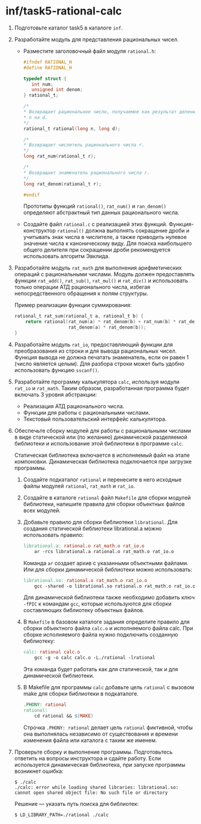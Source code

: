 # inf/task5-rational-calc

1. Подготовьте каталог task5 в каталоге ```inf```.
2. Разработайте модуль для представления рациональных чисел.
   - Разместите заголовочный файл модуля ```rational.h```:
        ```c
       #ifndef RATIONAL_H
       #define RATIONAL_H

       typedef struct {
           int num;
           unsigned int denom;
       } rational_t;

       /*
       * Возвращает рациональное число, получаемое как результат деления
       * n на d.
       */
       rational_t rational(long n, long d);

       /*
       * Возвращает числитель рационального числа r.
       */
       long rat_num(rational_t r);

       /*
       * Возвращает знаменатель рационального числа r.
       */
       long rat_denom(rational_t r);

       #endif
       ```
     Прототипы функций ```rational()```, ```rat_num()``` и ```ran_denom()``` определяют абстрактный тип данных рационального числа.

   - Создайте файл ```rational.c``` с реализацией этих функций. Функция-конструктор ```rational()``` должна выполнять сокращение дроби и учитывать знак числа в числителе, а также приводить нулевое значение числа к каноническому виду. Для поиска наибольшего общего делителя при сокращении дроби рекомендуется использовать алгоритм Эвклида.

3. Разработайте модуль ```rat_math``` для выполнения арифметических операций с рациональными числами. Модуль должен предоставлять функции ```rat_add()```, ```rat_sub()```, ```rat_mul()``` и ```rat_div()``` и использовать только операции АТД рационального числа, избегая непосредственного обращения к полям структуры.

   Пример реализации функции суммирования:
    ```c
    rational_t rat_sum(rational_t a, rational_t b) {
        return rational(rat_num(a) * rat_denom(b) + rat_num(b) * rat_denom(a),
                        rat_denom(a) * rat_denom(b));
    }
    ```

4. Разработайте модуль ```rat_io```, предоставляющий функции для преобразования из строки и для вывода рациональных чисел. Функция вывода не должна печатать знаменатель, если он равен 1 (число является целым). Для разбора строки может быть удобно использовать функцию ```sscanf()```.

5. Разработайте программу калькулятора ```calc```, используя модули ```rat_io``` и ```rat_math```.
   Таким образом, разработанная программа будет включать 3 уровня абстракции:
   - Реализация АТД рационального числа.
   - Функции для работы с рациональными числами.
   - Текстовый пользовательский интерфейс калькулятора.

6. Обеспечьте сборку модулей для работы с рациональными числами в виде статической или (по желанию) динамической разделяемой библиотеки и использование этой библиотеки в программе ```calc```.

   Статическая библиотека включается в исполняемый файл на этапе компоновки. Динамическая библиотека подключается при загрузке программы.
   1. Создайте подкаталог ```rational``` и перенесите в него исходные файлы модулей ```rational```, ```rat_math``` и ```rat_io```.
   2. Создайте в каталоге ```rational``` файл ```Makefile``` для сборки модулей библиотеки, напишите правила для сборки объектных файлов всех модулей.
   3. Добавьте правило для сборки библиотеки ```librational```. Для создания статической библиотеки librational.a можно использовать правило:
       ```Makefile
       librational.a: rational.o rat_math.o rat_io.o
           ar -rcs librational.a rational.o rat_math.o rat_io.o
       ```
      Команда ```ar``` создает архив с указанными объектными файлами.
      Или для сборки динамической библиотеки можно использовать:
       ```Makefile
       librational.so: rational.o rat_math.o rat_io.o
           gcc -shared -o librational.so rational.o rat_math.o rat_io.o
       ```
      Для динамической библиотеки также необходимо добавить ключ ```-fPIC``` к командам ```gcc```, которые используются для сборки составляющих библиотеку объектных файлов.
   4. В ```Makefile``` в базовом каталоге задания определите правило для сборки объектного файла ```calc.o``` и исполняемого файла calc. При сборке исполняемого файла нужно подключить созданную библиотеку:
       ```Makefile
       calc: rational calc.o
           gcc -g -o calc calc.o -L./rational -lrational
       ```

      Эта команда будет работать как для статической, так и для динамической библиотеки.

   5. В Makefile для программы ```calc``` добавьте цель ```rational``` с вызовом make для сборки библиотеки в подкаталоге.
       ```Makefile
       .PHONY: rational
       rational:
           cd rational && $(MAKE)
       ```

      Строчка ```.PHONY: rational``` делает цель ```rational``` фиктивной, чтобы она выполнялась независимо от существования и времени изменения файла или каталога с таким же именем.

7. Проверьте сборку и выполнение программы. Подготовьтесь ответить на вопросы инструктора и сдайте работу. Если используется динамическая библиотека, при запуске программы возникнет ошибка:

    ```
    $ ./calc
    ./calc: error while loading shared libraries: librational.so: cannot open shared object file: No such file or directory
    ```

   Решение — указать путь поиска для библиотек:

    ```
    $ LD_LIBRARY_PATH=./rational ./calc
    ```
